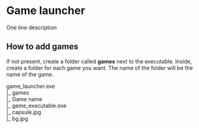 # Game launcher

One line description

## How to add games

If not present, create a folder called **games** next to the executable. Inside, create a folder for each game you want. The name of the folder will be the name of the game.

game_launcher.exe  
|_ games  
  |_ Game name  
    |_ game_executable.exe  
    |_ capsule.jpg  
    |_ bg.jpg  